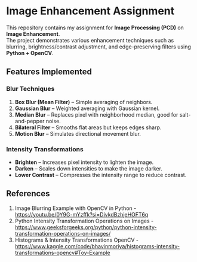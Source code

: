 # Image Enhancement Assignment

This repository contains my assignment for **Image Processing (PCD)** on **Image Enhancement**.  
The project demonstrates various enhancement techniques such as blurring, brightness/contrast adjustment, and edge-preserving filters using **Python + OpenCV**.

## Features Implemented

### Blur Techniques
1. **Box Blur (Mean Filter)** – Simple averaging of neighbors.  
2. **Gaussian Blur** – Weighted averaging with Gaussian kernel.  
3. **Median Blur** – Replaces pixel with neighborhood median, good for salt-and-pepper noise.  
4. **Bilateral Filter** – Smooths flat areas but keeps edges sharp.  
5. **Motion Blur** – Simulates directional movement blur.  

### Intensity Transformations
- **Brighten** – Increases pixel intensity to lighten the image.  
- **Darken** – Scales down intensities to make the image darker.  
- **Lower Contrast** – Compresses the intensity range to reduce contrast.  

## References
1. Image Blurring Example with OpenCV in Python - https://youtu.be/0Y9G-mYzffk?si=DivkdBzhjeHOFT6q
2. Python Intensity Transformation Operations on Images - https://www.geeksforgeeks.org/python/python-intensity-transformation-operations-on-images/
3. Histograms & Intensity Transformations OpenCV - https://www.kaggle.com/code/bhavinmoriya/histograms-intensity-transformations-opencv#Toy-Example
